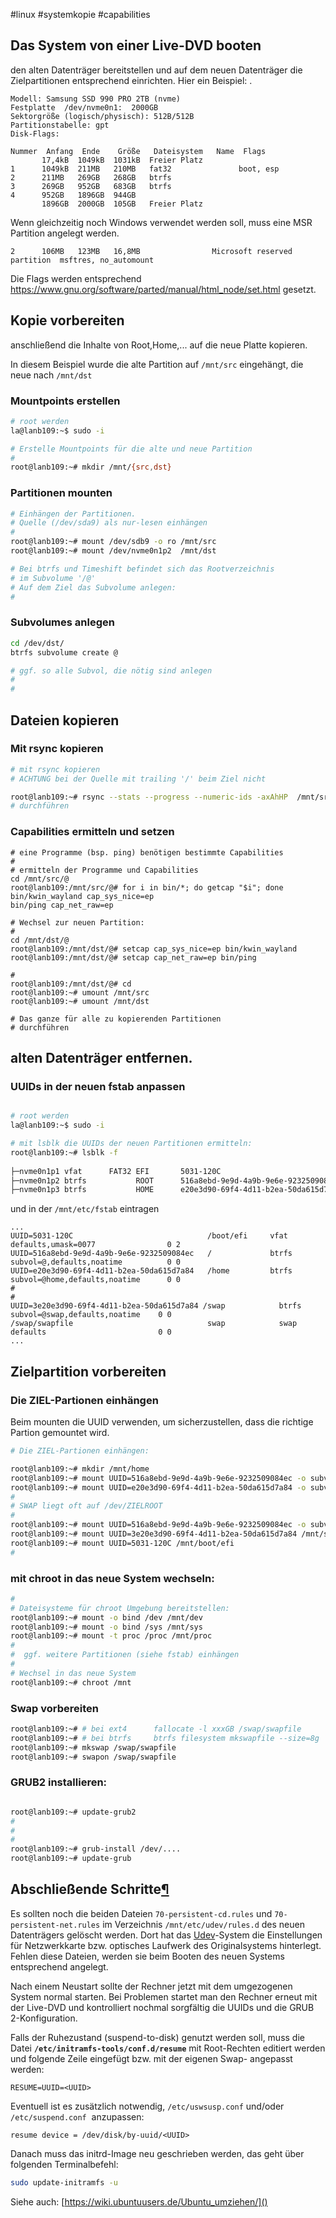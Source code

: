 #linux #systemkopie #capabilities


## Das System von einer Live-DVD booten

den alten Datenträger bereitstellen und auf dem neuen Datenträger die Zielpartitionen entsprechend einrichten. Hier ein Beispiel:
. 
```
Modell: Samsung SSD 990 PRO 2TB (nvme)  
Festplatte  /dev/nvme0n1:  2000GB  
Sektorgröße (logisch/physisch): 512B/512B  
Partitionstabelle: gpt  
Disk-Flags:    
  
Nummer  Anfang  Ende    Größe   Dateisystem   Name  Flags  
       17,4kB  1049kB  1031kB  Freier Platz  
1      1049kB  211MB   210MB   fat32               boot, esp  
2      211MB   269GB   268GB   btrfs  
3      269GB   952GB   683GB   btrfs  
4      952GB   1896GB  944GB  
       1896GB  2000GB  105GB   Freier Platz
```

Wenn gleichzeitig noch Windows verwendet werden soll, muss eine MSR Partition angelegt werden. 
```
2      106MB   123MB   16,8MB                Microsoft reserved partition  msftres, no_automount
```

Die Flags werden entsprechend https://www.gnu.org/software/parted/manual/html_node/set.html gesetzt.

## Kopie vorbereiten
anschließend die Inhalte von Root,Home,... auf die neue Platte kopieren.

In diesem Beispiel wurde die alte Partition auf `/mnt/src` eingehängt, die neue nach `/mnt/dst`
### Mountpoints erstellen
```sh
# root werden
la@lanb109:~$ sudo -i

# Erstelle Mountpoints für die alte und neue Partition
#
root@lanb109:~# mkdir /mnt/{src,dst}
```

### Partitionen mounten

```sh
# Einhängen der Partitionen.
# Quelle (/dev/sda9) als nur-lesen einhängen
#
root@lanb109:~# mount /dev/sdb9 -o ro /mnt/src
root@lanb109:~# mount /dev/nvme0n1p2  /mnt/dst

# Bei btrfs und Timeshift befindet sich das Rootverzeichnis 
# im Subvolume '/@'
# Auf dem Ziel das Subvolume anlegen:
#
```
### Subvolumes anlegen
```sh
cd /dev/dst/
btrfs subvolume create @

# ggf. so alle Subvol, die nötig sind anlegen 
# 
# 
```

## Dateien kopieren
### Mit rsync kopieren
```sh
# mit rsync kopieren
# ACHTUNG bei der Quelle mit trailing '/' beim Ziel nicht

root@lanb109:~# rsync --stats --progress --numeric-ids -axAhHP  /mnt/src/@/ /mnt/dst/@
# durchführen
```
### Capabilities ermitteln und setzen
```
# eine Programme (bsp. ping) benötigen bestimmte Capabilities
#
# ermitteln der Programme und Capabilities
cd /mnt/src/@
root@lanb109:/mnt/src/@# for i in bin/*; do getcap "$i"; done  
bin/kwin_wayland cap_sys_nice=ep  
bin/ping cap_net_raw=ep

# Wechsel zur neuen Partition:
# 
cd /mnt/dst/@
root@lanb109:/mnt/dst/@# setcap cap_sys_nice=ep bin/kwin_wayland
root@lanb109:/mnt/dst/@# setcap cap_net_raw=ep bin/ping

# 
root@lanb109:/mnt/dst/@# cd
root@lanb109:~# umount /mnt/src
root@lanb109:~# umount /mnt/dst

# Das ganze für alle zu kopierenden Partitionen
# durchführen
```

## alten Datenträger entfernen.
### UUIDs in der neuen fstab anpassen

```sh

# root werden
la@lanb109:~$ sudo -i

# mit lsblk die UUIDs der neuen Partitionen ermitteln:
root@lanb109:~# lsblk -f
                                                                                    
├─nvme0n1p1 vfat      FAT32 EFI       5031-120C                             190,8M     3% /boot/efi  
├─nvme0n1p2 btrfs           ROOT      516a8ebd-9e9d-4a9b-9e6e-9232509084ec  144,5G    41%  /  
├─nvme0n1p3 btrfs           HOME      e20e3d90-69f4-4d11-b2ea-50da615d7a84  346,3G    46% /home  

```

und in der `/mnt/etc/fstab` eintragen

```
...
UUID=5031-120C                              /boot/efi     vfat    defaults,umask=0077                0 2
UUID=516a8ebd-9e9d-4a9b-9e6e-9232509084ec   /             btrfs   subvol=@,defaults,noatime          0 0
UUID=e20e3d90-69f4-4d11-b2ea-50da615d7a84   /home         btrfs   subvol=@home,defaults,noatime      0 0
#
#
UUID=3e20e3d90-69f4-4d11-b2ea-50da615d7a84 /swap            btrfs   subvol=@swap,defaults,noatime    0 0
/swap/swapfile                              swap            swap    defaults                         0 0
...
```

## Zielpartition vorbereiten
### Die ZIEL-Partionen einhängen
Beim mounten die UUID verwenden, um sicherzustellen, dass die richtige Partion
gemountet wird.

```sh
# Die ZIEL-Partionen einhängen:

root@lanb109:~# mkdir /mnt/home
root@lanb109:~# mount UUID=516a8ebd-9e9d-4a9b-9e6e-9232509084ec -o subvol=/@  /mnt/
root@lanb109:~# mount UUID=e20e3d90-69f4-4d11-b2ea-50da615d7a84 -o subvol=/@home /mnt/home
# 
# SWAP liegt oft auf /dev/ZIELROOT
# 
root@lanb109:~# mount UUID=516a8ebd-9e9d-4a9b-9e6e-9232509084ec -o subvol=@swap /mnt/swap
root@lanb109:~# mount UUID=3e20e3d90-69f4-4d11-b2ea-50da615d7a84 /mnt/swap
root@lanb109:~# mount UUID=5031-120C /mnt/boot/efi
#
```

### mit chroot in das neue System wechseln:
```sh
# 
# Dateisysteme für chroot Umgebung bereitstellen:
root@lanb109:~# mount -o bind /dev /mnt/dev
root@lanb109:~# mount -o bind /sys /mnt/sys
root@lanb109:~# mount -t proc /proc /mnt/proc
# 
#  ggf. weitere Partitionen (siehe fstab) einhängen
# 
# Wechsel in das neue System
root@lanb109:~# chroot /mnt

```

### Swap vorbereiten
```sh
root@lanb109:~# # bei ext4      fallocate -l xxxGB /swap/swapfile
root@lanb109:~# # bei btrfs     btrfs filesystem mkswapfile --size=8g  /swap/swapfile
root@lanb109:~# mkswap /swap/swapfile
root@lanb109:~# swapon /swap/swapfile

```

### GRUB2 installieren:
```sh

root@lanb109:~# update-grub2
# 
#
#
root@lanb109:~# grub-install /dev/....
root@lanb109:~# update-grub

```


## Abschließende Schritte[¶](https://wiki.ubuntuusers.de/Ubuntu_umziehen/#Abschliessende-Schritte)

Es sollten noch die beiden Dateien `70-persistent-cd.rules` und `70-persistent-net.rules` im Verzeichnis `/mnt/etc/udev/rules.d` des neuen Datenträgers gelöscht werden. Dort hat das [Udev](https://wiki.ubuntuusers.de/udev/)-System die Einstellungen für Netzwerkkarte bzw. optisches Laufwerk des Originalsystems hinterlegt. Fehlen diese Dateien, werden sie beim Booten des neuen Systems entsprechend angelegt.

Nach einem Neustart sollte der Rechner jetzt mit dem umgezogenen System normal starten. Bei Problemen startet man den Rechner erneut mit der Live-DVD und kontrolliert nochmal sorgfältig die UUIDs und die GRUB 2-Konfiguration.

Falls der Ruhezustand (suspend-to-disk) genutzt werden soll, muss die Datei **`/etc/initramfs-tools/conf.d/resume`** mit Root-Rechten editiert werden und folgende Zeile eingefügt bzw. mit der eigenen Swap- <UUID> angepasst werden:

`RESUME=UUID=<UUID>`

Eventuell ist es zusätzlich notwendig, `/etc/uswsusp.conf` und/oder `/etc/suspend.conf`  anzupassen:

`resume device = /dev/disk/by-uuid/<UUID>`


Danach muss das initrd-Image neu geschrieben werden, das geht über folgenden Terminalbefehl:

```sh
sudo update-initramfs -u
```

Siehe auch: [https://wiki.ubuntuusers.de/Ubuntu_umziehen/]()
